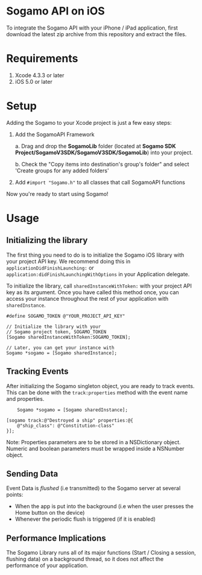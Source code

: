 # Sogamo API on iOS #
To integrate the Sogamo API with your iPhone / iPad application, first download the latest zip archive from this repository and extract the files. 

# Requirements #

1. Xcode 4.3.3 or later
2. iOS 5.0 or later

# Setup #
Adding the Sogamo to your Xcode project is just a few easy steps:

1. Add the SogamoAPI Framework

	a. Drag and drop the **SogamoLib** folder (located at **Sogamo SDK Project/SogamoV3SDK/SogamoV3SDK/SogamoLib**) into your project. 
	
	b. Check the "Copy items into destination's group's folder" and select 'Create groups for any added folders'

2. Add `#import "Sogamo.h"` to all classes that call SogamoAPI functions
		
Now you're ready to start using Sogamo! 

# Usage #
## Initializing the library ##
The first thing you need to do is to initialize the Sogamo iOS library with your project API key. We recommend doing this in `applicationDidFinishLaunching:` or
`application:didFinishLaunchingWithOptions` in your Application delegate.

To initialize the library, call `sharedInstanceWithToken:` with your project API key as its argument. Once you have called this method once, you can access 
your instance throughout the rest of your application with `sharedInstance`.

	#define SOGAMO_TOKEN @"YOUR_PROJECT_API_KEY"

	// Initialize the library with your
	// Sogamo project token, SOGAMO_TOKEN
	[Sogamo sharedInstanceWithToken:SOGAMO_TOKEN];

	// Later, you can get your instance with
	Sogamo *sogamo = [Sogamo sharedInstance];

## Tracking Events ##
After initializing the Sogamo singleton object, you are ready to track events. This can be done with the `track:properties` method with the event name and properties.

        Sogamo *sogamo = [Sogamo sharedInstance];

	[sogamo track:@"Destroyed a ship" properties:@{
	    @"ship_class": @"Constitution-class"
	}];

Note: Properties parameters are to be stored in a NSDictionary object. Numeric and boolean 
parameters must be wrapped inside a NSNumber object.

## Sending Data ##
Event Data is _flushed_ (i.e transmitted) to the Sogamo server at several points:

- When the app is put into the background (i.e when the user presses the Home button on the device)
- Whenever the periodic flush is triggered (if it is enabled)

## Performance Implications ##

The Sogamo Library runs all of its major functions (Start / Closing a session, flushing data) on a background thread, so it does not affect the performance of your application.
